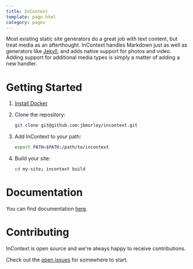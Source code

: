 ```yaml
---
title: InContext
template: page.html
category: pages
---
```


Most existing static site generators do a great job with text content, but treat media as an afterthought. InContext handles Markdown just as well as generators like [Jekyll](https://jekyllrb.com/), and adds native support for photos and video. Adding support for additional media types is simply a matter of adding a new handler.

# Getting Started

1. [Install Docker](https://docs.docker.com/engine/install/)
2. Clone the repository:

   ```bash
   git clone git@github.com:jbmorley/incontext.git
   ```
   
3. Add InContext to your path:

   ```bash
   export PATH=$PATH:/path/to/incontext
   ```

4. Build your site:

   ```bash
   cd my-site; incontext build
   ```

# Documentation

You can find documentation [here](docs).

# Contributing

InContext is open source and we're always happy to receive contributions.

Check out the [open issues](https://github.com/inseven/incontext/issues) for somewhere to start.
